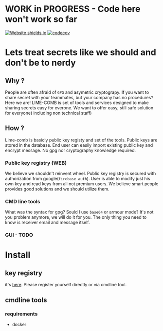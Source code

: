 # WORK in PROGRESS - Code here won't work so far

[![Website shields.io](https://img.shields.io/website-up-down-green-red/http/shields.io.svg)](https://lime-comb.web.app/)
[![codecov](https://codecov.io/gh/n0npax/lime-comb/branch/master/graph/badge.svg)](https://codecov.io/gh/n0npax/lime-comb)


# Lets treat secrets like we should and don't be to nerdy

## Why ?
People are often afraid of `GPG` and asymetric cryptograpy.
If you want to share secret with your teammates, but your company has no procedures? Here we are!
LIME-COMB is set of tools and services designed to make sharing secrets easy for everone.
We want to offer easy, still safe solution for everyone( including non technical staff)

## How ?

Lime-comb is basicly public key registy and set of the tools. Public keys are stored in the database. End user can easily import existing public key and encrypt message. No gpg nor cryptography knowledge required.

### Public key registry (WEB)

We believe we shouldn't reinvent wheel. Public key registry is secured with authorization from google(`firebase auth`).
User is able to modify just his own key and read keys from all not premium users. We believe smart people provides good solutions and we should utilize them.

### CMD line tools

What was the syntax for gpg? Sould I use `base64` or armour mode? It's not you problem anymore, we will do it for you.
The only thing you need to know is receiver email and message itself.

### GUI - TODO

# Install

## key registry
it's [here](https://lime-comb.web.app/). Please register yourself directly or via cmdline tool.

## cmdline tools

### requirements
* docker


